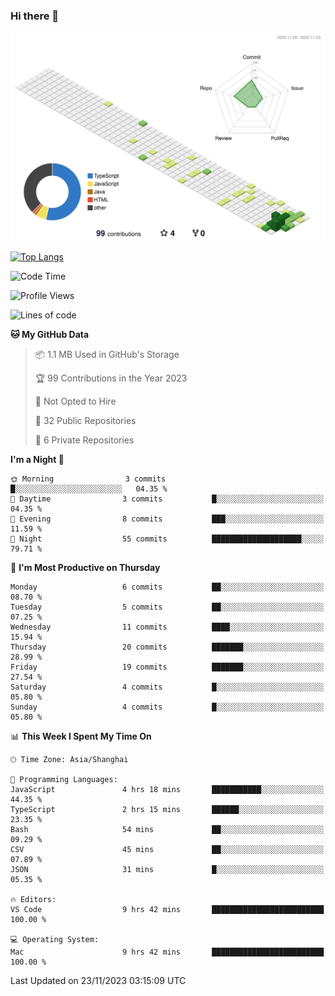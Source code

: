 ### Hi there 👋

![](./profile-3d-contrib/profile-green-animate.svg)

 

[![Top Langs](https://github-readme-stats.vercel.app/api/top-langs/?username=RunnningDogg)](https://github.com/anuraghazra/github-readme-stats)


 

<!--START_SECTION:waka-->
![Code Time](http://img.shields.io/badge/Code%20Time-12%20hrs%2053%20mins-blue)

![Profile Views](http://img.shields.io/badge/Profile%20Views-303-blue)

![Lines of code](https://img.shields.io/badge/From%20Hello%20World%20I%27ve%20Written-193.3%20thousand%20lines%20of%20code-blue)

**🐱 My GitHub Data** 

> 📦 1.1 MB Used in GitHub's Storage 
 > 
> 🏆 99 Contributions in the Year 2023
 > 
> 🚫 Not Opted to Hire
 > 
> 📜 32 Public Repositories 
 > 
> 🔑 6 Private Repositories 
 > 
**I'm a Night 🦉** 

```text
🌞 Morning                3 commits           █░░░░░░░░░░░░░░░░░░░░░░░░   04.35 % 
🌆 Daytime                3 commits           █░░░░░░░░░░░░░░░░░░░░░░░░   04.35 % 
🌃 Evening                8 commits           ███░░░░░░░░░░░░░░░░░░░░░░   11.59 % 
🌙 Night                  55 commits          ████████████████████░░░░░   79.71 % 
```
📅 **I'm Most Productive on Thursday** 

```text
Monday                   6 commits           ██░░░░░░░░░░░░░░░░░░░░░░░   08.70 % 
Tuesday                  5 commits           ██░░░░░░░░░░░░░░░░░░░░░░░   07.25 % 
Wednesday                11 commits          ████░░░░░░░░░░░░░░░░░░░░░   15.94 % 
Thursday                 20 commits          ███████░░░░░░░░░░░░░░░░░░   28.99 % 
Friday                   19 commits          ███████░░░░░░░░░░░░░░░░░░   27.54 % 
Saturday                 4 commits           █░░░░░░░░░░░░░░░░░░░░░░░░   05.80 % 
Sunday                   4 commits           █░░░░░░░░░░░░░░░░░░░░░░░░   05.80 % 
```


📊 **This Week I Spent My Time On** 

```text
🕑︎ Time Zone: Asia/Shanghai

💬 Programming Languages: 
JavaScript               4 hrs 18 mins       ███████████░░░░░░░░░░░░░░   44.35 % 
TypeScript               2 hrs 15 mins       ██████░░░░░░░░░░░░░░░░░░░   23.35 % 
Bash                     54 mins             ██░░░░░░░░░░░░░░░░░░░░░░░   09.29 % 
CSV                      45 mins             ██░░░░░░░░░░░░░░░░░░░░░░░   07.89 % 
JSON                     31 mins             █░░░░░░░░░░░░░░░░░░░░░░░░   05.35 % 

🔥 Editors: 
VS Code                  9 hrs 42 mins       █████████████████████████   100.00 % 

💻 Operating System: 
Mac                      9 hrs 42 mins       █████████████████████████   100.00 % 
```


 Last Updated on 23/11/2023 03:15:09 UTC
<!--END_SECTION:waka-->
